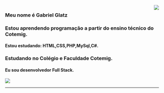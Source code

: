 <img align='right' src="https://github-readme-stats.vercel.app/api?username=GlatzCampos&show_icons=true&title_color=FDFDFD&text_color=636363&icon_color=FDFDFD&bg_color=151515&cache_seconds=2300">

### Meu nome é Gabriel Glatz<br>
<h3>Estou aprendendo programação a partir do ensino técnico do Cotemig.</h3>
<h4>Estou estudando: HTML,CSS,PHP,MySql,C#.</h4>

<p>

<h3>Estudando no Colégio e Faculdade Cotemig.</h3>

<h4>Eu sou desenvolvedor Full Stack.</h4>

<a href="https://www.instagram.com/gabrielglatz">
  <img src="https://img.shields.io/badge/Instagram-E4405F?style=for-the-badge&logo=instagram&logoColor=white" />
</a>

</p>
<hr>
